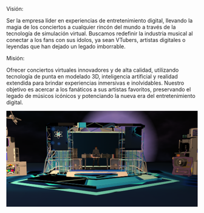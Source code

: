 Visión:

Ser la empresa líder en experiencias de entretenimiento digital, llevando la magia de los conciertos a cualquier rincón del mundo a través de la tecnología de simulación virtual. Buscamos redefinir la industria musical al conectar a los fans con sus ídolos, ya sean VTubers, artistas digitales o leyendas que han dejado un legado imborrable.

Misión:

Ofrecer conciertos virtuales innovadores y de alta calidad, utilizando tecnología de punta en modelado 3D, inteligencia artificial y realidad extendida para brindar experiencias inmersivas e inolvidables. Nuestro objetivo es acercar a los fanáticos a sus artistas favoritos, preservando el legado de músicos icónicos y potenciando la nueva era del entretenimiento digital.

![Ejemplo de concierto.](example.png)
